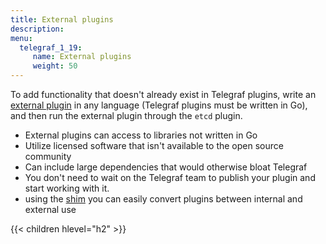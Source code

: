 ```yaml
---
title: External plugins
description:
menu:
  telegraf_1_19:
     name: External plugins
     weight: 50
---
```


To add functionality that doesn't already exist in Telegraf plugins, 
write an [external plugin](/EXTERNAL_PLUGINS.md) in any language (Telegraf plugins must be written in Go), 
and then run the external plugin through the `etcd` plugin.

- External plugins can access to libraries not written in Go
- Utilize licensed software that isn't available to the open source community
- Can include large dependencies that would otherwise bloat Telegraf
- You don't need to wait on the Telegraf team to publish your plugin and start working with it.
- using the [shim](/plugins/common/shim) you can easily convert plugins between internal and external use

{{< children hlevel="h2" >}}
